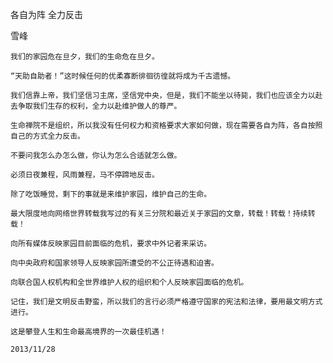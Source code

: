 各自为阵 全力反击

雪峰


    我们的家园危在旦夕，我们的生命危在旦夕。

    “天助自助者！”这时候任何的优柔寡断徘徊彷徨就将成为千古遗憾。

    我们信靠上帝，我们坚信习主席，坚信党中央，但是，我们不能坐以待毙，我们也应该全力以赴去争取我们生存的权利，全力以赴维护做人的尊严。

    生命禅院不是组织，所以我没有任何权力和资格要求大家如何做，现在需要各自为阵，各自按照自己的方式全力反击。

    不要问我怎么办怎么做，你认为怎么合适就怎么做。

    必须日夜兼程，风雨兼程，马不停蹄地反击。

    除了吃饭睡觉，剩下的事就是来维护家园，维护自己的生命。

    最大限度地向网络世界转载我写过的有关三分院和最近关于家园的文章，转载！转载！持续转载！

    向所有媒体反映家园目前面临的危机，要求中外记者来采访。

    向中央政府和国家领导人反映家园所遭受的不公正待遇和迫害。

    向联合国人权机构和全世界维护人权的组织和个人反映家园面临的危机。

    记住，我们是文明反击野蛮，所以我们的言行必须严格遵守国家的宪法和法律，要用最文明方式进行。

    这是攀登人生和生命最高境界的一次最佳机遇！

    2013/11/28



